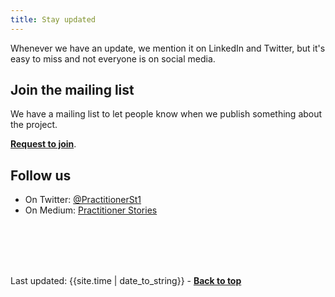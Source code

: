 ```yaml
---
title: Stay updated
---
```



Whenever we have an update, we mention it on LinkedIn and Twitter, but it's easy to miss and not everyone is on social media.


## Join the mailing list
We have a mailing list to let people know when we publish something about the project. 

<p><a href="mailto:practitionerstories@gmail.com?Subject=Join%20the%20Practitioner%20Stories%20mailing%20list"><strong>Request to join</strong></a>.</p>

## Follow us 

<ul>
<li>On Twitter: <a href="https://twitter.com/PractitionerSt1" target="_blank">@PractitionerSt1</a></li>
<li>On Medium: <a href="https://practitionerstories.medium.com/" target="_blank">Practitioner Stories</a></li>
</ul>



<br><br><br><br>
<div>Last updated: {{site.time | date_to_string}} - <a href="#"><strong>Back to top</strong></a></div>
